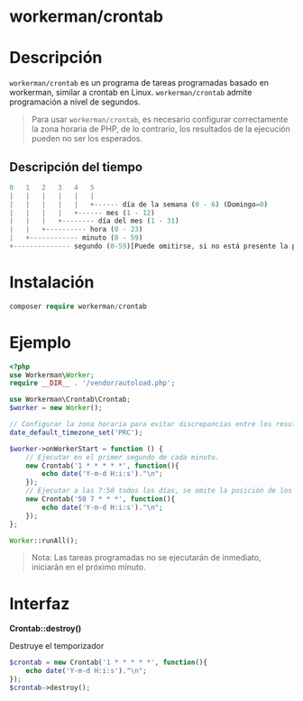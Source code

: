 # workerman/crontab

# Descripción
`workerman/crontab` es un programa de tareas programadas basado en workerman, similar a crontab en Linux. `workerman/crontab` admite programación a nivel de segundos.

> Para usar `workerman/crontab`, es necesario configurar correctamente la zona horaria de PHP, de lo contrario, los resultados de la ejecución pueden no ser los esperados.

## Descripción del tiempo
```php
0   1   2   3   4   5
|   |   |   |   |   |
|   |   |   |   |   +------ día de la semana (0 - 6) (Domingo=0)
|   |   |   |   +------ mes (1 - 12)
|   |   |   +-------- día del mes (1 - 31)
|   |   +---------- hora (0 - 23)
|   +------------ minuto (0 - 59)
+-------------- segundo (0-59)[Puede omitirse, si no está presente la posición 0, la unidad de tiempo mínima es el minuto]
```

# Instalación
```php
composer require workerman/crontab
```

# Ejemplo
```php
<?php
use Workerman\Worker;
require __DIR__ . '/vendor/autoload.php';

use Workerman\Crontab\Crontab;
$worker = new Worker();

// Configurar la zona horaria para evitar discrepancias entre los resultados y las expectativas
date_default_timezone_set('PRC');

$worker->onWorkerStart = function () {
    // Ejecutar en el primer segundo de cada minuto.
    new Crontab('1 * * * * *', function(){
        echo date('Y-m-d H:i:s')."\n";
    });
    // Ejecutar a las 7:50 todos los días, se omite la posición de los segundos.
    new Crontab('50 7 * * *', function(){
        echo date('Y-m-d H:i:s')."\n";
    });
};

Worker::runAll();
```

> Nota: Las tareas programadas no se ejecutarán de inmediato, iniciarán en el próximo minuto.

# Interfaz
**Crontab::destroy()**

Destruye el temporizador
```php
$crontab = new Crontab('1 * * * * *', function(){
    echo date('Y-m-d H:i:s')."\n";
});
$crontab->destroy();
```
